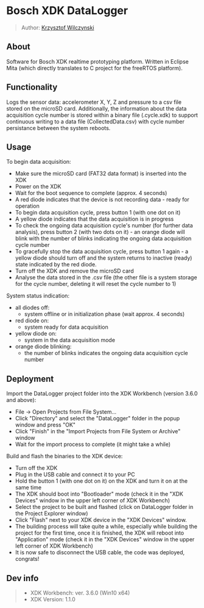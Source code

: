 # Bosch XDK DataLogger

> Author: [Krzysztof Wilczynski](https://www.linkedin.com/in/3sztof/)

## About

Software for Bosch XDK realtime prototyping platform. Written in Eclipse Mita (which directly translates to C project for the freeRTOS platform).

## Functionality

Logs the sensor data: accelerometer X, Y, Z and pressure to a csv file stored on the microSD card. Additionally, the information about the data acquisition cycle number is stored within a binary file (.cycle.xdk) to support continuous writing to a data file (CollectedData.csv) with cycle number persistance between the system reboots.

## Usage

To begin data acquisition:

- Make sure the microSD card (FAT32 data format) is inserted into the XDK
- Power on the XDK
- Wait for the boot sequence to complete (approx. 4 seconds)
- A red diode indicates that the device is not recording data - ready for operation
- To begin data acquisition cycle, press button 1 (with one dot on it)
- A yellow diode indicates that the data acquisition is in progress
- To check the ongoing data acquisition cycle's number (for further data analysis), press button 2 (with two dots on it) - an orange diode will blink with the number of blinks indicating the ongoing data acquisition cycle number
- To gracefully stop the data acquisition cycle, press button 1 again - a yellow diode should turn off and the system returns to inactive (ready) state indicated by the red diode.
- Turn off the XDK and remove the microSD card
- Analyse the data stored in the .csv file (the other file is a system storage for the cycle number, deleting it will reset the cycle number to 1)

System status indication:

- all diodes off:
  - system offline or in initialization phase (wait approx. 4 seconds)
- red diode on:
  - system ready for data acquisition
- yellow diode on:
  - system in the data acquisition mode
- orange diode blinking:
  - the number of blinks indicates the ongoing data acquisition cycle number

## Deployment

Import the DataLogger project folder into the XDK Workbench (version 3.6.0 and above):

- File -> Open Projects from File System...
- Click "Directory" and select the "DataLogger" folder in the popup window and press "OK"
- Click "Finish" in the "Import Projects from File System or Archive" window
- Wait for the import process to complete (it might take a while)

Build and flash the binaries to the XDK device:

- Turn off the XDK
- Plug in the USB cable and connect it to your PC
- Hold the button 1 (with one dot on it) on the XDK and turn it on at the same time
- The XDK should boot into "Bootloader" mode (check it in the "XDK Devices" window in the upper left corner of XDK Workbench)
- Select the project to be built and flashed (click on DataLogger folder in the Project Explorer window)
- Click "Flash" next to your XDK device in the "XDK Devices" window.
- The building process will take quite a while, especially while building the project for the first time, once it is finished, the XDK will reboot into "Application" mode (check it in the "XDK Devices" window in the upper left corner of XDK Workbench)
- It is now safe to disconnect the USB cable, the code was deployed, congrats!

## Dev info

> - XDK Workbench: ver. 3.6.0 (Win10 x64)
> - XDK Version: 1.1.0
